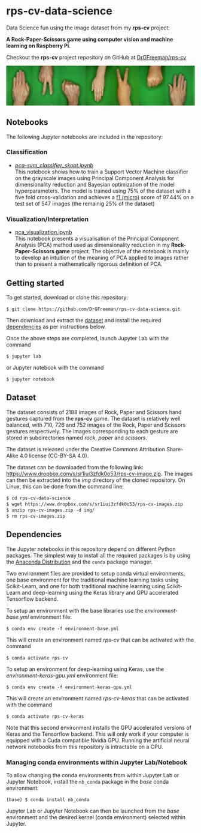 # rps-cv-data-science
Data Science fun using the image dataset from my **rps-cv** project:

**A Rock-Paper-Scissors game using computer vision and machine learning on Raspberry Pi**.

Checkout the **rps-cv** project repository on GitHub at [DrGFreeman/rps-cv](https://github.com/DrGFreeman/rps-cv)

![banner image](banner.png)

## Notebooks
The following Jupyter notebooks are included in the repository:

### Classification
* [*pca-svm_classifier_skopt.ipynb* ](pca-svm_classifier_skopt.ipynb)  
This notebook shows how to train a Support Vector Machine classifier on the grayscale images using Principal Component Analysis for dimensionality reduction and Bayesian optimization of the model hyperparameters. The model is trained using 75% of the dataset with a five fold cross-validation and achieves a [f1 (micro)](https://scikit-learn.org/stable/modules/generated/sklearn.metrics.f1_score.html#sklearn.metrics.f1_score) score of 97.44% on a test set of 547 images (the remainig 25% of the dataset)

### Visualization/Interpretation
* [pca_visualization.ipynb](pca_visualization.ipynb)  
This notebook presents a visualisation of the Principal Component Analysis (PCA) method used as dimensionality reduction in my **Rock-Paper-Scissors game** project. The objective of the notebook is mainly  to develop an intuition of the meaning of PCA applied to images rather than to present a mathematically rigorous definition of PCA.

## Getting started
To get started, download or clone this repository:
```
$ git clone https://github.com/DrGFreeman/rps-cv-data-science.git
```
Then download and extract the [dataset](#dataset) and install the required [dependencies](#dependencies) as per instructions below.

Once the above steps are completed, launch Jupyter Lab with the command
```
$ jupyter lab
```
or Jupyter notebook with the command
```
$ jupyter notebook
```

## Dataset
The dataset consists of 2188 images of Rock, Paper and Scissors hand gestures captured from the **rps-cv** game. The dataset is relatively well balanced, with 710, 726 and 752 images of the Rock, Paper and Scissors gestures respectively. The images corresponding to each gesture are stored in subdirectories named *rock*, *paper* and *scissors*.

The dataset is released under the Creative Commons Attribution Share-Alike 4.0 license (CC-BY-SA 4.0).

The dataset can be downloaded from the following link: https://www.dropbox.com/s/sr1iui3zfdk0o53/rps-cv-image.zip. The images can then be extracted into the *img* directory of the cloned repository. On Linux, this can be done from the command line:
```
$ cd rps-cv-data-science
$ wget https://www.dropbox.com/s/sr1iui3zfdk0o53/rps-cv-images.zip
$ unzip rps-cv-images.zip -d img/
$ rm rps-cv-images.zip
```

## Dependencies
The Jupyter notebooks in this repository depend on different Python packages. The simplest way to install all the required packages is by using the [Anaconda Distribution](https://www.anaconda.com/distribution/) and the `conda` package manager.

Two environment files are provided to setup conda virtual environments, one base environment for the traditional machine learning tasks using Scikit-Learn, and one for both traditional machine learning using Scikit-Learn and deep-learning using the Keras library and GPU accelerated Tensorflow backend.

To setup an environment with the base libraries use the *environment-base.yml* environment file:
```
$ conda env create -f environment-base.yml
```
This will create an environment named *rps-cv* that can be activated with the command
```
$ conda activate rps-cv
```

To setup an environment for deep-learning using Keras, use the *environment-keras-gpu.yml* environment file:
```
$ conda env create -f environment-keras-gpu.yml
```
This will create an environment named *rps-cv-keras* that can be activated with the command
```
$ conda activate rps-cv-keras
```
Note that this second environment installs the GPU accelerated versions of Keras and the Tensorflow backend. This will only work if your computer is equipped with a Cuda compatible Nvidia GPU. Running the artificial neural network notebooks from this repository is intractable on a CPU.

### Managing conda environments within Jupyter Lab/Notebook
To allow changing the conda environments from within Jupyter Lab or Jupyter Notebook, install the `nb_conda` package in the *base* conda environment:
```
(base) $ conda install nb_conda
```
Jupyter Lab or Jupyter Notebook can then be launched from the *base* environment and the desired kernel (conda environment) selected within Jupyter.
